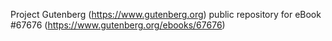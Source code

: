 Project Gutenberg (https://www.gutenberg.org) public repository for
eBook #67676 (https://www.gutenberg.org/ebooks/67676)
